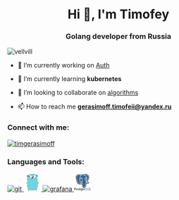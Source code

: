 <h1 align="center">Hi 👋, I'm Timofey</h1>
<h3 align="center">Golang developer from Russia</h3>

<p align="left"> <img src="https://komarev.com/ghpvc/?username=vellvill&label=Profile%20views&color=0e75b6&style=flat" alt="vellvill" /> </p>

- 🔭 I’m currently working on [Auth](https://github.com/Vellvill/authorization)

- 🌱 I’m currently learning **kubernetes**

- 👯 I’m looking to collaborate on [algorithms](https://github.com/Vellvill/Algorithms)

- 📫 How to reach me **gerasimoff.timofeii@yandex.ru**

<h3 align="left">Connect with me:</h3>
<p align="left">
<a href="https://instagram.com/timgerasimoff" target="blank"><img align="center" src="https://raw.githubusercontent.com/rahuldkjain/github-profile-readme-generator/master/src/images/icons/Social/instagram.svg" alt="timgerasimoff" height="30" width="40" /></a>
</p>

<h3 align="left">Languages and Tools:</h3>
<p align="left"> <a href="https://git-scm.com/" target="_blank" rel="noreferrer"> <img src="https://www.vectorlogo.zone/logos/git-scm/git-scm-icon.svg" alt="git" width="40" height="40"/> </a> <a href="https://golang.org" target="_blank" rel="noreferrer"> <img src="https://raw.githubusercontent.com/devicons/devicon/master/icons/go/go-original.svg" alt="go" width="40" height="40"/> </a> <a href="https://grafana.com" target="_blank" rel="noreferrer"> <img src="https://www.vectorlogo.zone/logos/grafana/grafana-icon.svg" alt="grafana" width="40" height="40"/> </a> <a href="https://www.postgresql.org" target="_blank" rel="noreferrer"> <img src="https://raw.githubusercontent.com/devicons/devicon/master/icons/postgresql/postgresql-original-wordmark.svg" alt="postgresql" width="40" height="40"/> </a> </p>
